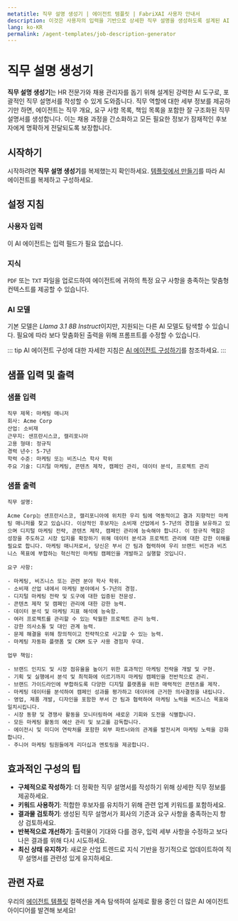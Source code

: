 ```yaml
---
metatitle: 직무 설명 생성기 | 에이전트 템플릿 | FabriXAI 사용자 안내서
description: 이것은 사용자의 입력을 기반으로 상세한 직무 설명을 생성하도록 설계된 AI 에이전트인 직무 설명 생성기에 대한 사용자 안내서입니다.
lang: ko-KR
permalink: /agent-templates/job-description-generator
---
```


# 직무 설명 생성기

**직무 설명 생성기**는 HR 전문가와 채용 관리자를 돕기 위해 설계된 강력한 AI 도구로, 포괄적인 직무 설명서를 작성할 수 있게 도와줍니다. 직무 역할에 대한 세부 정보를 제공하기만 하면, 에이전트는 직무 개요, 요구 사항 목록, 책임 목록을 포함한 잘 구조화된 직무 설명서를 생성합니다. 이는 채용 과정을 간소화하고 모든 필요한 정보가 잠재적인 후보자에게 명확하게 전달되도록 보장합니다.

## 시작하기

시작하려면 **직무 설명 생성기**를 복제했는지 확인하세요. [템플릿에서 만들기](/en-us/create-from-templates/)를 따라 AI 에이전트를 복제하고 구성하세요.

## 설정 지침

### 사용자 입력

이 AI 에이전트는 입력 필드가 필요 없습니다.

### 지식

`PDF` 또는 `TXT` 파일을 업로드하여 에이전트에 귀하의 특정 요구 사항을 충족하는 맞춤형 컨텍스트를 제공할 수 있습니다.

### AI 모델

기본 모델은 *Llama 3.1 8B Instruct*이지만, 지원되는 다른 AI 모델도 탐색할 수 있습니다. 필요에 따라 보다 맞춤화된 출력을 위해 프롬프트를 수정할 수 있습니다.

::: tip
AI 에이전트 구성에 대한 자세한 지침은 [AI 에이전트 구성하기](/en-us/configuer-ai-agent/)를 참조하세요.
:::

## 샘플 입력 및 출력

### 샘플 입력

```
직무 제목: 마케팅 매니저
회사: Acme Corp
산업: 소비재
근무지: 샌프란시스코, 캘리포니아
고용 형태: 정규직
경력 년수: 5-7년
학력 수준: 마케팅 또는 비즈니스 학사 학위
주요 기술: 디지털 마케팅, 콘텐츠 제작, 캠페인 관리, 데이터 분석, 프로젝트 관리
```

### 샘플 출력

```
직무 설명:

Acme Corp는 샌프란시스코, 캘리포니아에 위치한 우리 팀에 역동적이고 결과 지향적인 마케팅 매니저를 찾고 있습니다. 이상적인 후보자는 소비재 산업에서 5-7년의 경험을 보유하고 있으며 디지털 마케팅 전략, 콘텐츠 제작, 캠페인 관리에 능숙해야 합니다. 이 정규직 역할은 성장을 주도하고 시장 입지를 확장하기 위해 데이터 분석과 프로젝트 관리에 대한 강한 이해를 필요로 합니다. 마케팅 매니저로서, 당신은 부서 간 팀과 협력하여 우리 브랜드 비전과 비즈니스 목표에 부합하는 혁신적인 마케팅 캠페인을 개발하고 실행할 것입니다.

요구 사항:

- 마케팅, 비즈니스 또는 관련 분야 학사 학위.
- 소비재 산업 내에서 마케팅 분야에서 5-7년의 경험.
- 디지털 마케팅 전략 및 도구에 대한 입증된 전문성.
- 콘텐츠 제작 및 캠페인 관리에 대한 강한 능력.
- 데이터 분석 및 마케팅 지표 해석에 능숙함.
- 여러 프로젝트를 관리할 수 있는 탁월한 프로젝트 관리 능력.
- 강한 의사소통 및 대인 관계 능력.
- 문제 해결을 위해 창의적이고 전략적으로 사고할 수 있는 능력.
- 마케팅 자동화 플랫폼 및 CRM 도구 사용 경험자 우대.

업무 책임:

- 브랜드 인지도 및 시장 점유율을 높이기 위한 효과적인 마케팅 전략을 개발 및 구현.
- 기획 및 실행에서 분석 및 최적화에 이르기까지 마케팅 캠페인을 전반적으로 관리.
- 브랜드 가이드라인에 부합하도록 다양한 디지털 플랫폼을 위한 매력적인 콘텐츠를 제작.
- 마케팅 데이터를 분석하여 캠페인 성과를 평가하고 데이터에 근거한 의사결정을 내립니다.
- 영업, 제품 개발, 디자인을 포함한 부서 간 팀과 협력하여 마케팅 노력을 비즈니스 목표와 일치시킵니다.
- 시장 동향 및 경쟁사 활동을 모니터링하여 새로운 기회와 도전을 식별합니다.
- 모든 마케팅 활동의 예산 관리 및 보고를 감독합니다.
- 에이전시 및 미디어 연락처를 포함한 외부 파트너와의 관계를 발전시켜 마케팅 노력을 강화합니다.
- 주니어 마케팅 팀원들에게 리더십과 멘토링을 제공합니다.
```

## 효과적인 구성의 팁

- **구체적으로 작성하기**: 더 정확한 직무 설명서를 작성하기 위해 상세한 직무 정보를 제공하세요.
- **키워드 사용하기**: 적합한 후보자를 유치하기 위해 관련 업계 키워드를 포함하세요.
- **결과물 검토하기**: 생성된 직무 설명서가 회사의 기준과 요구 사항을 충족하는지 항상 검토하세요.
- **반복적으로 개선하기**: 출력물이 기대와 다를 경우, 입력 세부 사항을 수정하고 보다 나은 결과를 위해 다시 시도하세요.
- **최신 상태 유지하기**: 새로운 산업 트렌드로 지식 기반을 정기적으로 업데이트하여 직무 설명서를 관련성 있게 유지하세요.

## 관련 자료

우리의 [에이전트 템플릿](/en-us/agent-templates/) 컬렉션을 계속 탐색하여 실제로 활용 중인 더 많은 AI 에이전트 아이디어를 발견해 보세요!